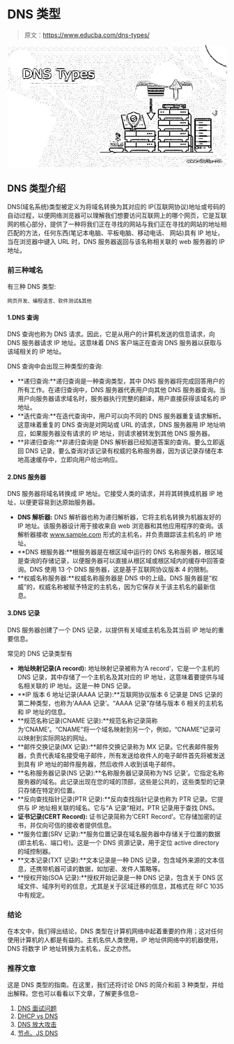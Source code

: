 # DNS 类型

> 原文：<https://www.educba.com/dns-types/>

![DNS Types](img/eb230d1969523971056ecab9b371df4f.png)



## DNS 类型介绍

DNS(域名系统)类型被定义为将域名转换为其对应的 IP(互联网协议)地址或号码的自动过程，以便网络浏览器可以理解我们想要访问互联网上的哪个网页，它是互联网的核心部分，提供了一种将我们正在寻找的网站与我们正在寻找的网站的地址相匹配的方法，任何东西(笔记本电脑、平板电脑、移动电话、 网站)具有 IP 地址，当在浏览器中键入 URL 时，DNS 服务器返回与该名称相关联的 web 服务器的 IP 地址。

### 前三种域名

有三种 DNS 类型:

<small>网页开发、编程语言、软件测试&其他</small>

#### 1.DNS 查询

DNS 查询也称为 DNS 请求。因此，它是从用户的计算机发送的信息请求，向 DNS 服务器请求 IP 地址。这意味着 DNS 客户端正在查询 DNS 服务器以获取与该域相关的 IP 地址。

DNS 查询中会出现三种类型的查询:

*   **递归查询:**递归查询是一种查询类型，其中 DNS 服务器将完成回答用户的所有工作。在递归查询中，DNS 服务器代表用户向其他 DNS 服务器查询。当用户向服务器请求域名时，服务器执行完整的翻译，用户直接获得该域名的 IP 地址。
*   **迭代查询:**在迭代查询中，用户可以向不同的 DNS 服务器重复请求解析。这意味着重复的 DNS 查询是对网站或 URL 的请求，DNS 服务器用 IP 地址响应，如果服务器没有请求的 IP 地址，则请求被转发到其他 DNS 服务器。
*   **非递归查询:**非递归查询是 DNS 解析器已经知道答案的查询。要么立即返回 DNS 记录，要么查询对该记录有权威的名称服务器，因为该记录存储在本地高速缓存中，立即向用户给出响应。

#### 2.DNS 服务器

DNS 服务器将域名转换成 IP 地址。它接受人类的请求，并将其转换成机器 IP 地址，以便更容易到达原始服务器。

*   **DNS 解析器:** DNS 解析器也称为递归解析器，它将主机名转换为机器友好的 IP 地址。该服务器设计用于接收来自 web 浏览器和其他应用程序的查询。该解析器接收 www.sample.com 形式的主机名，并负责跟踪该主机名的 IP 地址。
*   **DNS 根服务器:**根服务器是在根区域中运行的 DNS 名称服务器，根区域是查询的存储记录，以便服务器可以直接从根区域或根区域内的缓存中回答查询。DNS 使用 13 个 DNS 服务器，这是基于互联网协议版本 4 的限制。
*   **权威名称服务器:**权威名称服务器是 DNS 中的上级。DNS 服务器是“权威”的，权威名称被赋予特定的主机名，因为它保存关于该主机名的最新信息。

#### 3.DNS 记录

DNS 服务器创建了一个 DNS 记录，以提供有关域或主机名及其当前 IP 地址的重要信息。

常见的 DNS 记录类型有

*   **地址映射记录(A record):** 地址映射记录被称为‘A record’，它是一个主机的 DNS 记录，其中存储了一个主机名及其对应的 IP 地址，这意味着要提供与域名相关联的 IP 地址。这是一种 DNS 记录。
*   **IP 版本 6 地址记录(AAAA 记录):**互联网协议版本 6 记录是 DNS 记录的第二种类型，也称为‘AAAA 记录’。“AAAA 记录”存储与版本 6 相关的主机名和 IP 地址的信息。
*   **规范名称记录(CNAME 记录):**规范名称记录简称为‘CNAME’。“CNAME”将一个域名映射到另一个，例如，“CNAME”记录可以映射到实际网站的网址。
*   **邮件交换记录(MX 记录):**邮件交换记录称为 MX 记录。它代表邮件服务器，负责代表域名接受电子邮件，所有发送给收件人的电子邮件首先将被发送到具有 IP 地址的邮件服务器，然后收件人收到该电子邮件。
*   **名称服务器记录(NS 记录):**名称服务器记录简称为‘NS 记录’。它指定名称服务器的域名。此记录出现在您的域的顶部，这些是公共的，这些类型的记录只存储在特定的位置。
*   **反向查找指针记录(PTR 记录):**反向查找指针记录也称为 PTR 记录。它提供与 IP 地址相关联的域名。它与“A 记录”相对。PTR 记录用于查找 DNS。
*   **证书记录(CERT Record):** 证书记录简称为‘CERT Record’。它存储加密的证书，并仅向可信的接收者提供信息。
*   **服务位置(SRV 记录):**服务位置记录在域名服务器中存储关于位置的数据(即主机名、端口号)。这是一个 DNS 资源记录，用于定位 active directory 的域控制器。
*   **文本记录(TXT 记录):**文本记录是一种 DNS 记录，包含域外来源的文本信息，还携带机器可读的数据，如加密、发件人策略等。
*   **授权开始(SOA 记录):**授权开始记录是一种 DNS 记录，包含关于 DNS 区域文件、域序列号的信息，尤其是关于区域迁移的信息，其格式在 RFC 1035 中有规定。

### 结论

在本文中，我们得出结论，DNS 类型在计算机网络中起着重要的作用；这对任何使用计算机的人都是有益的。主机名供人类使用，IP 地址供网络中的机器使用，DNS 将数字 IP 地址转换为主机名，反之亦然。

### 推荐文章

这是 DNS 类型的指南。在这里，我们还将讨论 DNS 的简介和前 3 种类型，并给出解释。您也可以看看以下文章，了解更多信息–

1.  [DNS 面试问题](https://www.educba.com/dns-interview-question/)
2.  [DHCP vs DNS](https://www.educba.com/dhcp-vs-dns/)
3.  [DNS 放大攻击](https://www.educba.com/dns-amplification-attack/)
4.  [节点。JS DNS](https://www.educba.com/node-js-dns/)





